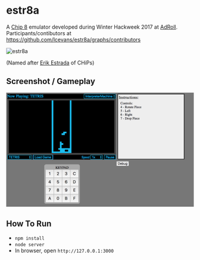 # estr8a

A [Chip 8](https://en.wikipedia.org/wiki/CHIP-8) emulator developed during Winter Hackweek 2017 at [AdRoll](http://tech.adroll.com/).\
Participants/contibutors at https://github.com/lcevans/estr8a/graphs/contributors

![estr8a](https://familyguyaddicts.files.wordpress.com/2017/02/image292.jpg?w=230&h=300)

(Named after [Erik Estrada](https://en.wikipedia.org/wiki/Erik_Estrada) of CHiPs)

## Screenshot / Gameplay

![Tetris](https://raw.githubusercontent.com/lcevans/estr8a/master/misc/tetris.png)

## How To Run
- `npm install`
- `node server`
- In browser, open `http://127.0.0.1:3000`
